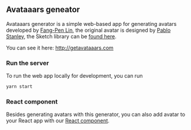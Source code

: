 ## Avataaars geneator

Avataaars generator is a simple web-based app for generating avatars developed by [Fang-Pen Lin](https://twitter.com/fangpenlin), the original avatar is designed by [Pablo Stanley](https://twitter.com/pablostanley), the Sketch library can be [found here](http://www.avataaars.com/).

You can see it here: http://getavataaars.com

### Run the server

To run the web app locally for development, you can run

```bash
yarn start
```

### React component

Besides generating avatars with this generator, you can also add avatar to your React app with our [React component](https://github.com/fangpenlin/avataaars).

